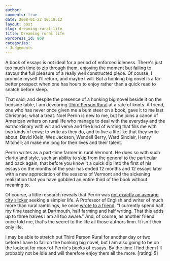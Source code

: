 ```yaml
---
author:
comments: true
date: 2008-01-22 10:18:12
layout: post
slug: dreaming-rural-life
title: Dreaming rural life
wordpress_id: 869
categories:
- Judgements
---
```


A book of essays is not ideal for a period of enforced idleness. There's just too much time to zip through them, enjoying the moment but failing to savour the full pleasure of a really well constructed piece. Of course, I promise myself I'll return, and maybe I will. But a honking big novel is a far better prospect when one has hours to enjoy rather than a quick read to snatch before sleep.

That said, and despite the presence of a honking big novel beside it on the bedside table, I am devouring [Third Person Rural](http://www.amazon.com/gp/redirect.html%3FASIN=0879234679%26tag=ws%26lcode=xm2%26cID=2025%26ccmID=165953%26location=/o/ASIN/0879234679%253FSubscriptionId=02ZH6J1W0649DTNS6002) at a rate of knots. A friend, one who has never once given me a bum steer on a book, gave it to me last Christmas; what a treat. Noel Perrin is new to me, but he joins a canon of American writers on rural life who manage to deal with the everyday and the extraordinary with wit and verve and the kind of writing that fills me with two kinds of envy; to write as they do, and to live a life like that they write about. David Klein, Wes Jackson, Wendell Berry, Ward Sinclair, Henry Mitchell; all make me long for their lives and their talent.

Perrin writes as a part-time farmer in rural Vermont. He does so with such clarity and style, such an ability to skip from the general to the particular and back again, that before you know it a quick dip into the first of his essays on the months of the year has ended 12 months and 12 essays later with a new appreciation of the seasons of Vermont and the sickening realization that you have gobbled an entire third of the book without meaning to.

Of course, a little research reveals that Perrin was [not exactly an average city slicker](http://www.washingtonpost.com/wp-dyn/articles/A13544-2004Nov25.html) seeking a simpler life. A Professor of English and writer of much more than rural ramblings, he once [wrote to a friend](http://www.dartmouth.edu/~news/releases/2004/11/23.html): "I currently spend half my time teaching at Dartmouth, half farming and half writing. That this adds up to three halves I am all too aware." And, of course, as another friend once told me, that's the secret to the life all those authors limn. It isn't their only life.

I may be able to stretch out Third Person Rural for another day or two before I have to fall on the honking big novel, but I am also going to be on the lookout for more of Perrin's books of essays. By the time I find them I'll probably not be idle and will therefore enjoy them all the more.
[rating: 5]
